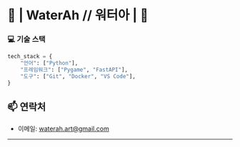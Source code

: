# 🌊 | WaterAh  //  워터아 | 🌊

### 💻 기술 스택

```python
tech_stack = {
    "언어": ["Python"],
    "프레임워크": ["Pygame", "FastAPI"],
    "도구": ["Git", "Docker", "VS Code"],
}
```

## 📫 연락처

- 이메일: waterah.art@gmail.com

---
